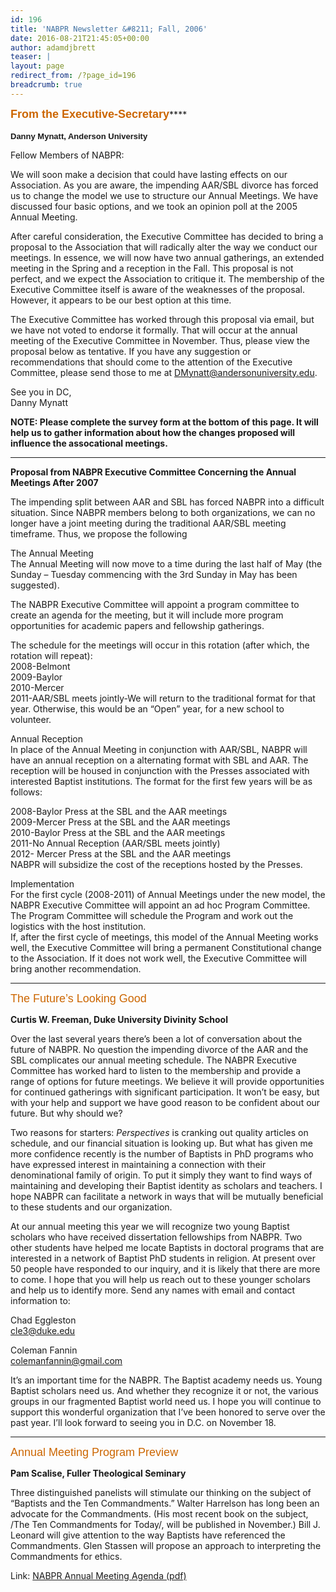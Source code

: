 ```yaml
---
id: 196
title: 'NABPR Newsletter &#8211; Fall, 2006'
date: 2016-08-21T21:45:05+00:00
author: adamdjbrett
teaser: |
layout: page
redirect_from: /?page_id=196
breadcrumb: true
---
```

<span style="color: #cc6600; font-family: Tahoma, Arial, 'Microsoft Sans Serif', 'Times New Roman'; font-size: large;"><b>From the Executive-Secretary</b></span>****<span style="font-family: Tahoma, Arial, 'Microsoft Sans Serif', 'Times New Roman';"><br /> </span>  
**<span style="font-family: Arial, Helvetica, sans-serif; font-size: small;">Danny Mynatt, Anderson University</span>**

Fellow Members of NABPR:

We will soon make a decision that could have lasting effects on our Association. As you are aware, the impending AAR/SBL divorce has forced us to change the model we use to structure our Annual Meetings. We have discussed four basic options, and we took an opinion poll at the 2005 Annual Meeting.

After careful consideration, the Executive Committee has decided to bring a proposal to the Association that will radically alter the way we conduct our meetings. In essence, we will now have two annual gatherings, an extended meeting in the Spring and a reception in the Fall. This proposal is not perfect, and we expect the Association to critique it. The membership of the Executive Committee itself is aware of the weaknesses of the proposal. However, it appears to be our best option at this time.

The Executive Committee has worked through this proposal via email, but we have not voted to endorse it formally. That will occur at the annual meeting of the Executive Committee in November. Thus, please view the proposal below as tentative. If you have any suggestion or recommendations that should come to the attention of the Executive Committee, please send those to me at <DMynatt@andersonuniversity.edu>.

See you in DC,  
Danny Mynatt

**NOTE: Please complete the survey form at the bottom of this page. It will help us to gather information about how the changes proposed will influence the assocational meetings.**

* * *

**Proposal from NABPR Executive Committee Concerning the Annual Meetings After 2007**

The impending split between AAR and SBL has forced NABPR into a difficult situation. Since NABPR members belong to both organizations, we can no longer have a joint meeting during the traditional AAR/SBL meeting timeframe. Thus, we propose the following

The Annual Meeting  
The Annual Meeting will now move to a time during the last half of May (the Sunday – Tuesday commencing with the 3rd Sunday in May has been suggested).

The NABPR Executive Committee will appoint a program committee to create an agenda for the meeting, but it will include more program opportunities for academic papers and fellowship gatherings.

The schedule for the meetings will occur in this rotation (after which, the rotation will repeat):  
2008-Belmont  
2009-Baylor  
2010-Mercer  
2011-AAR/SBL meets jointly-We will return to the traditional format for that year. Otherwise, this would be an “Open” year, for a new school to volunteer.

Annual Reception  
In place of the Annual Meeting in conjunction with AAR/SBL, NABPR will have an annual reception on a alternating format with SBL and AAR. The reception will be housed in conjunction with the Presses associated with interested Baptist institutions. The format for the first few years will be as follows:

2008-Baylor Press at the SBL and the AAR meetings  
2009-Mercer Press at the SBL and the AAR meetings  
2010-Baylor Press at the SBL and the AAR meetings  
2011-No Annual Reception (AAR/SBL meets jointly)  
2012- Mercer Press at the SBL and the AAR meetings  
NABPR will subsidize the cost of the receptions hosted by the Presses.

Implementation  
For the first cycle (2008-2011) of Annual Meetings under the new model, the NABPR Executive Committee will appoint an ad hoc Program Committee. The Program Committee will schedule the Program and work out the logistics with the host institution.  
If, after the first cycle of meetings, this model of the Annual Meeting works well, the Executive Committee will bring a permanent Constitutional change to the Association. If it does not work well, the Executive Committee will bring another recommendation.

* * *

<span style="color: #cc6600; font-family: Arial, Helvetica, sans-serif; font-size: large;">The Future&#8217;s Looking Good</span>

**Curtis W. Freeman, Duke University Divinity School**

Over the last several years there’s been a lot of conversation about the future of NABPR. No question the impending divorce of the AAR and the SBL complicates our annual meeting schedule. The NABPR Executive Committee has worked hard to listen to the membership and provide a range of options for future meetings. We believe it will provide opportunities for continued gatherings with significant participation. It won’t be easy, but with your help and support we have good reason to be confident about our future. But why should we?

Two reasons for starters: _Perspectives_ is cranking out quality articles on schedule, and our financial situation is looking up. But what has given me more confidence recently is the number of Baptists in PhD programs who have expressed interest in maintaining a connection with their denominational family of origin. To put it simply they want to find ways of maintaining and developing their Baptist identity as scholars and teachers. I hope NABPR can facilitate a network in ways that will be mutually beneficial to these students and our organization.

At our annual meeting this year we will recognize two young Baptist scholars who have received dissertation fellowships from NABPR. Two other students have helped me locate Baptists in doctoral programs that are interested in a network of Baptist PhD students in religion. At present over 50 people have responded to our inquiry, and it is likely that there are more to come. I hope that you will help us reach out to these younger scholars and help us to identify more. Send any names with email and contact information to:

Chad Eggleston  
cle3@duke.edu

Coleman Fannin  
colemanfannin@gmail.com

It’s an important time for the NABPR. The Baptist academy needs us. Young Baptist scholars need us. And whether they recognize it or not, the various groups in our fragmented Baptist world need us. I hope you will continue to support this wonderful organization that I’ve been honored to serve over the past year. I’ll look forward to seeing you in D.C. on November 18.

* * *

<span style="color: #cc6600; font-family: Arial, Helvetica, sans-serif; font-size: large;">Annual Meeting Program Preview</span>

**Pam Scalise, Fuller Theological Seminary**

Three distinguished panelists will stimulate our thinking on the subject of “Baptists and the Ten Commandments.” Walter Harrelson has long been an advocate for the Commandments. (His most recent book on the subject, /The Ten Commandments for Today/, will be published in November.) Bill J. Leonard will give attention to the way Baptists have referenced the Commandments. Glen Stassen will propose an approach to interpreting the Commandments for ethics.

Link: <a href="http://www.mercer.edu/nabpr/news/NABPRAGENDA%2006.pdf" rel="nofollow">NABPR Annual Meeting Agenda (pdf)</a>
